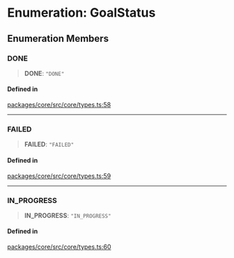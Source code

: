 # Enumeration: GoalStatus

## Enumeration Members

### DONE

> **DONE**: `"DONE"`

#### Defined in

[packages/core/src/core/types.ts:58](https://github.com/ai16z/eliza/blob/d30d0a6e4929f1f9ad2fee78a425cc005922c069/packages/core/src/core/types.ts#L58)

***

### FAILED

> **FAILED**: `"FAILED"`

#### Defined in

[packages/core/src/core/types.ts:59](https://github.com/ai16z/eliza/blob/d30d0a6e4929f1f9ad2fee78a425cc005922c069/packages/core/src/core/types.ts#L59)

***

### IN\_PROGRESS

> **IN\_PROGRESS**: `"IN_PROGRESS"`

#### Defined in

[packages/core/src/core/types.ts:60](https://github.com/ai16z/eliza/blob/d30d0a6e4929f1f9ad2fee78a425cc005922c069/packages/core/src/core/types.ts#L60)
